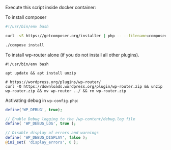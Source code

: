 Execute this script inside docker container:

To install composer
```bash
#!/usr/bin/env bash

curl -sS https://getcomposer.org/installer | php -- --filename=composer

./compose install
```

To install wp-router alone (if you do not install all other plugins).
```
#!/usr/bin/env bash

apt update && apt install unzip

# https://wordpress.org/plugins/wp-router/
curl -O https://downloads.wordpress.org/plugin/wp-router.zip && unzip wp-router.zip && mv wp-router ../ && rm wp-router.zip

```


Activating debug in `wp-config.php`:
```php
define('WP_DEBUG', true);

// Enable Debug logging to the /wp-content/debug.log file
define( 'WP_DEBUG_LOG', true );

// Disable display of errors and warnings
define( 'WP_DEBUG_DISPLAY', false );
@ini_set( 'display_errors', 0 );

```
